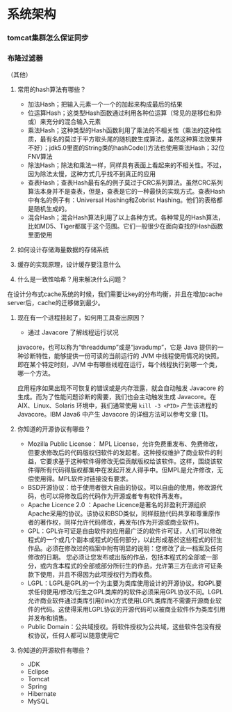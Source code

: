 # 系统架构

### tomcat集群怎么保证同步 





### 布隆过滤器





（其他）



1. 常用的hash算法有哪些？ 

   -  加法Hash；把输入元素一个一个的加起来构成最后的结果 
   -  位运算Hash；这类型Hash函数通过利用各种位运算（常见的是移位和异或）来充分的混合输入元素 
   -  乘法Hash；这种类型的Hash函数利用了乘法的不相关性（乘法的这种性质，最有名的莫过于平方取头尾的随机数生成算法，虽然这种算法效果并不好）；jdk5.0里面的String类的hashCode()方法也使用乘法Hash；32位FNV算法 
   -  除法Hash；除法和乘法一样，同样具有表面上看起来的不相关性。不过，因为除法太慢，这种方式几乎找不到真正的应用 
   -  查表Hash；查表Hash最有名的例子莫过于CRC系列算法。虽然CRC系列算法本身并不是查表，但是，查表是它的一种最快的实现方式。查表Hash中有名的例子有：Universal Hashing和Zobrist Hashing。他们的表格都是随机生成的。 
   -  混合Hash；混合Hash算法利用了以上各种方式。各种常见的Hash算法，比如MD5、Tiger都属于这个范围。它们一般很少在面向查找的Hash函数里面使用 

    

2. 如何设计存储海量数据的存储系统 

3. 缓存的实现原理，设计缓存要注意什么 

4. 什么是一致性哈希？用来解决什么问题？ 

在设计分布式cache系统的时候，我们需要让key的分布均衡，并且在增加cache server后，cache的迁移做到最少。 

 

1. 现在有一个进程挂起了，如何用工具查出原因？  

   - 通过 Javacore 了解线程运行状况 

   javacore，也可以称为“threaddump”或是“javadump”，它是 Java 提供的一种诊断特性，能够提供一份可读的当前运行的 JVM 中线程使用情况的快照。即在某个特定时刻，JVM 中有哪些线程在运行，每个线程执行到哪一个类，哪一个方法。 

   应用程序如果出现不可恢复的错误或是内存泄露，就会自动触发 Javacore 的生成。而为了性能问题诊断的需要，我们也会主动触发生成 Javacore。在 AIX、Linux、Solaris 环境中，我们通常使用 `kill -3 <PID>` 产生该进程的 Javacore。IBM Java6 中产生 Javacore 的详细方法可以参考文章 [1]。 

    

2. 你知道的开源协议有哪些？  

   - Mozilla Public License： MPL License，允许免费重发布、免费修改，但要求修改后的代码版权归软件的发起者。这种授权维护了商业软件的利益，它要求基于这种软件得修改无偿贡献版权给该软件。这样，围绕该软件得所有代码得版权都集中在发起开发人得手中。但MPL是允许修改，无偿使用得。MPL软件对链接没有要求。 
   - BSD开源协议：给于使用者很大自由的协议。可以自由的使用，修改源代码，也可以将修改后的代码作为开源或者专有软件再发布。 
   - Apache Licence 2.0 ：Apache Licence是著名的非盈利开源组织Apache采用的协议。该协议和BSD类似，同样鼓励代码共享和尊重原作者的著作权，同样允许代码修改，再发布(作为开源或商业软件)。 
   - GPL：GPL许可证是自由软件的应用最广泛的软件许可证，人们可以修改程式的一个或几个副本或程式的任何部分，以此形成基於这些程式的衍生作品。必须在修改过的档案中附有明显的说明：您修改了此一档案及任何修改的日期。 您必须让您发布或出版的作品，包括本程式的全部或一部分，或内含本程式的全部或部分所衍生的作品，允许第三方在此许可证条款下使用，并且不得因为此项授权行为而收费。 
   - LGPL：LGPL是GPL的一个为主要为类库使用设计的开源协议。和GPL要求任何使用/修改/衍生之GPL类库的的软件必须采用GPL协议不同。LGPL允许商业软件通过类库引用(link)方式使用LGPL类库而不需要开源商业软件的代码。这使得采用LGPL协议的开源代码可以被商业软件作为类库引用并发布和销售。 
   - Public Domain：公共域授权。将软件授权为公共域，这些软件包没有授权协议，任何人都可以随意使用它 

3. 你知道的开源软件有哪些？  

   - JDK 
   - Eclipse  
   - Tomcat 
   - Spring 
   - Hibernate 
   - MySQL 